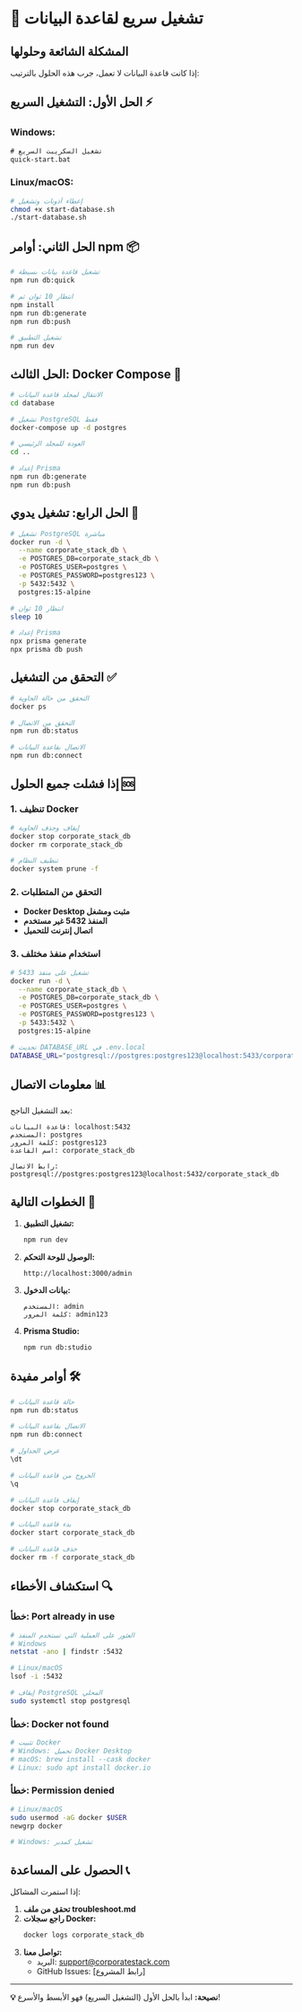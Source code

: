 # 🚀 تشغيل سريع لقاعدة البيانات

## المشكلة الشائعة وحلولها

إذا كانت قاعدة البيانات لا تعمل، جرب هذه الحلول بالترتيب:

## الحل الأول: التشغيل السريع ⚡

### Windows:
```cmd
# تشغيل السكريبت السريع
quick-start.bat
```

### Linux/macOS:
```bash
# إعطاء أذونات وتشغيل
chmod +x start-database.sh
./start-database.sh
```

## الحل الثاني: أوامر npm 📦

```bash
# تشغيل قاعدة بيانات بسيطة
npm run db:quick

# انتظار 10 ثوان ثم
npm install
npm run db:generate
npm run db:push

# تشغيل التطبيق
npm run dev
```

## الحل الثالث: Docker Compose 🐳

```bash
# الانتقال لمجلد قاعدة البيانات
cd database

# تشغيل PostgreSQL فقط
docker-compose up -d postgres

# العودة للمجلد الرئيسي
cd ..

# إعداد Prisma
npm run db:generate
npm run db:push
```

## الحل الرابع: تشغيل يدوي 🔧

```bash
# تشغيل PostgreSQL مباشرة
docker run -d \
  --name corporate_stack_db \
  -e POSTGRES_DB=corporate_stack_db \
  -e POSTGRES_USER=postgres \
  -e POSTGRES_PASSWORD=postgres123 \
  -p 5432:5432 \
  postgres:15-alpine

# انتظار 10 ثوان
sleep 10

# إعداد Prisma
npx prisma generate
npx prisma db push
```

## التحقق من التشغيل ✅

```bash
# التحقق من حالة الحاوية
docker ps

# التحقق من الاتصال
npm run db:status

# الاتصال بقاعدة البيانات
npm run db:connect
```

## إذا فشلت جميع الحلول 🆘

### 1. تنظيف Docker
```bash
# إيقاف وحذف الحاوية
docker stop corporate_stack_db
docker rm corporate_stack_db

# تنظيف النظام
docker system prune -f
```

### 2. التحقق من المتطلبات
- **Docker Desktop مثبت ومشغل**
- **المنفذ 5432 غير مستخدم**
- **اتصال إنترنت للتحميل**

### 3. استخدام منفذ مختلف
```bash
# تشغيل على منفذ 5433
docker run -d \
  --name corporate_stack_db \
  -e POSTGRES_DB=corporate_stack_db \
  -e POSTGRES_USER=postgres \
  -e POSTGRES_PASSWORD=postgres123 \
  -p 5433:5432 \
  postgres:15-alpine

# تحديث DATABASE_URL في .env.local
DATABASE_URL="postgresql://postgres:postgres123@localhost:5433/corporate_stack_db"
```

## معلومات الاتصال 📊

بعد التشغيل الناجح:

```
قاعدة البيانات: localhost:5432
المستخدم: postgres
كلمة المرور: postgres123
اسم القاعدة: corporate_stack_db

رابط الاتصال:
postgresql://postgres:postgres123@localhost:5432/corporate_stack_db
```

## الخطوات التالية 🎯

1. **تشغيل التطبيق:**
   ```bash
   npm run dev
   ```

2. **الوصول للوحة التحكم:**
   ```
   http://localhost:3000/admin
   ```

3. **بيانات الدخول:**
   ```
   المستخدم: admin
   كلمة المرور: admin123
   ```

4. **Prisma Studio:**
   ```bash
   npm run db:studio
   ```

## أوامر مفيدة 🛠️

```bash
# حالة قاعدة البيانات
npm run db:status

# الاتصال بقاعدة البيانات
npm run db:connect

# عرض الجداول
\dt

# الخروج من قاعدة البيانات
\q

# إيقاف قاعدة البيانات
docker stop corporate_stack_db

# بدء قاعدة البيانات
docker start corporate_stack_db

# حذف قاعدة البيانات
docker rm -f corporate_stack_db
```

## استكشاف الأخطاء 🔍

### خطأ: Port already in use
```bash
# العثور على العملية التي تستخدم المنفذ
# Windows
netstat -ano | findstr :5432

# Linux/macOS  
lsof -i :5432

# إيقاف PostgreSQL المحلي
sudo systemctl stop postgresql
```

### خطأ: Docker not found
```bash
# تثبيت Docker
# Windows: تحميل Docker Desktop
# macOS: brew install --cask docker
# Linux: sudo apt install docker.io
```

### خطأ: Permission denied
```bash
# Linux/macOS
sudo usermod -aG docker $USER
newgrp docker

# Windows: تشغيل كمدير
```

## الحصول على المساعدة 📞

إذا استمرت المشاكل:

1. **تحقق من ملف troubleshoot.md**
2. **راجع سجلات Docker:**
   ```bash
   docker logs corporate_stack_db
   ```
3. **تواصل معنا:**
   - البريد: support@corporatestack.com
   - GitHub Issues: [رابط المشروع]

---

**💡 نصيحة:** ابدأ بالحل الأول (التشغيل السريع) فهو الأبسط والأسرع!
